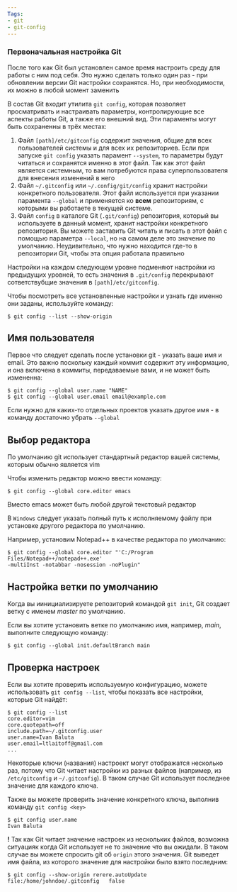 ```yaml
---
Tags:
- git
- git-config
---
```

### Первоначальная настройка Git

После того как Git был установлен самое время настроить среду для работы с ним под себя. Это нужно сделать только один раз - при обновлении версии Git настройки сохранятся. Но, при необходимости, их можно в любой момент заменить

В состав Git входит утилита `git config`, которая позволяет просматривать и настраивать параметры, контролирующие все аспекты работы Git, а также его внешний вид. Эти параменты могут быть сохраненны в трёх местах:
1. Файл `[path]/etc/gitconfig` содержит значения, общие для всех пользователей системы и для всех их репозиториев. Если при запуске `git config` указать парамент `--system`, то параметры будут читаться и сохранятся именно в этот файл. Так как этот файл является системным, то вам потребуются права суперпользователя для внесения изменений в него
2. Файл `~/.gitconfig` или `~/.config/git/config` хранит настройки конкретного пользователя. Этот файл используется при указании парамента `--global` и применяется ко **всем** репозиториям, с которыми вы работаете в текущей системе.
3. Файл `config` в каталоге Git (`.git/config`) репозитория, который вы используете в данный момент, хранит настройки конкретного репозитория. Вы можете заставить Git читать и писать в этот файл с помощью параметра `--local`, но на самом деле это значение по умолчанию. Неудивительно, что нужно находится где-то в репозитории Git, чтобы эта опция работала правильно

Настройки на каждом следующем уровне подменяют настройки из предыдущих уровней, то есть значения в `.git/config` перекрывают сответствубщие значения в `[path]/etc/gitconfig`.

Чтобы посмотреть все установленные настройки и узнать где именно они заданы, используйте команду:
```
$ git config --list --show-origin
```

## Имя пользователя
Первое что следует сделать после установки git - указать ваше имя и email. Это важно поскольку каждый коммит содержит эту информацию, и она включена в коммиты, передаваемые вами, и не может быть измененна:
```
$ git config --global user.name "NAME"
$ git config --global user.email email@example.com
```

Если нужно для каких-то отдельных проектов указать другое имя - в команду достаточно убрать `--global`

## Выбор редактора
По умолчанию git использует стандартный редактор вашей системы, которым обычно является vim

Чтобы изменить редактор можно ввести команду:
```
$ git config --global core.editor emacs
```
Вместо emacs может быть любой другой текстовый редактор

В `Windows` следует указать полный путь к исполняемому файлу при установке другого редактора по умолчанию. 

Например, установим Notepad++  в качестве редактора по умолчанию:
```
$ git config --global core.editor "'C:/Program Files/Notepad++/notepad++.exe'
-multiInst -notabbar -nosession -noPlugin"
```

## Настройка ветки по умолчанию
Когда вы иинициализируете репозиторий командой `git init`, Git создает ветку с именем *master* по умолчанию.

Если вы хотите установить ветке по умолчанию имя, например, *main*, выполните следующую команду:
```
$ git config --global init.defaultBranch main
```


## Проверка настроек
Если вы хотите проверить используемую конфигурацию, можете использовать `git config --list`, чтобы показать все настройки, которые Git найдёт:
```
$ git config --list
core.editor=vim  
core.quotepath=off  
include.path=~/.gitconfig.user  
user.name=Ivan Baluta  
user.email=ltlaitoff@gmail.com  
...
```

Некоторые ключи (названия) настроект могут отображатся несколько раз, потому что Git читает настройки из разных файлов (например, из `/etc/gitconfig` и `~/.gitconfig`). В таком случае Git использует последнее значение для каждого ключа.

Также вы можете проверить значение конкретного ключа, выполнив команду `git config <key>`
```
$ git config user.name
Ivan Baluta
```

**!** Так как Git читает значение настроек из нескольких файлов, возможна ситуацияк когда Git использует не то значение что вы ожидали. В таком случае вы можете спросить git об `origin` этого значения. Git выведет имя файла, из которого значение для настройки было взято последним:
```
$ git config --show-origin rerere.autoUpdate
file:/home/johndoe/.gitconfig   false
```
